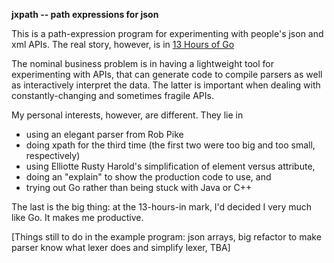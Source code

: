 **jxpath -- path expressions for json**

This is a path-expression program for experimenting with
people's json and xml APIs.  The real story, however, is 
in [13 Hours of Go](./Thirteen_Talk.odp)


The nominal business problem is in having a lightweight tool
for experimenting with APIs, that can generate code
to compile parsers as well as interactively interpret
the data. The latter is important when dealing
with constantly-changing and sometimes fragile APIs.

My personal interests, however, are different. They lie in
* using an elegant parser from Rob Pike
* doing xpath for the third time (the first two were too
big and too small, respectively)
* using Elliotte Rusty Harold's simplification of element
versus attribute, 
* doing an "explain" to show the production code to use, and
* trying out Go rather than being stuck with Java or C++

The last is the big thing: at the 13-hours-in mark, I'd decided
I very much like Go. It makes me productive.

[Things still to do in the example program: json arrays, big refactor to make parser know what lexer does and simplify lexer, TBA]

